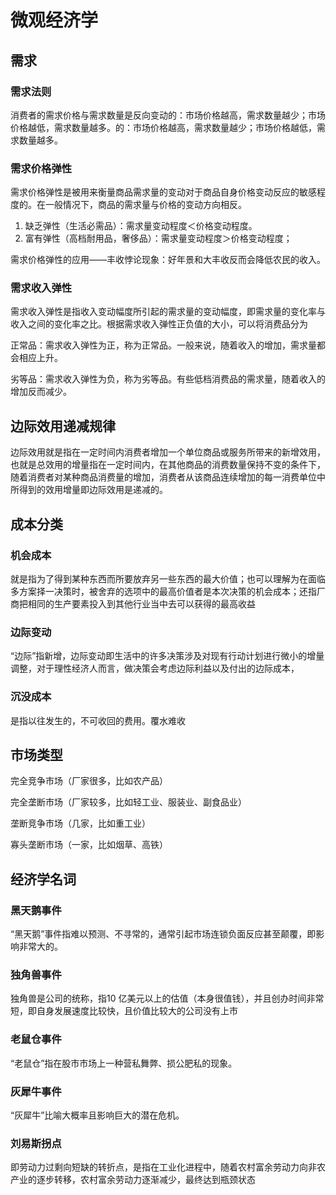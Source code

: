 # 微观经济学

## 需求

### 需求法则

消费者的需求价格与需求数量是反向变动的：市场价格越高，需求数量越少；市场价格越低，需求数量越多。的：市场价格越高，需求数量越少；市场价格越低，需求数量越多。

### 需求价格弹性

需求价格弹性是被用来衡量商品需求量的变动对于商品自身价格变动反应的敏感程度的。在一般情况下，商品的需求量与价格的变动方向相反。

1. 缺乏弹性（生活必需品）：需求量变动程度＜价格变动程度。
2. 富有弹性（高档耐用品，奢侈品）：需求量变动程度＞价格变动程度；

需求价格弹性的应用——丰收悖论现象：好年景和大丰收反而会降低农民的收入。

### 需求收入弹性

需求收入弹性是指收入变动幅度所引起的需求量的变动幅度，即需求量的变化率与收入之间的变化率之比。根据需求收入弹性正负值的大小，可以将消费品分为

正常品：需求收入弹性为正，称为正常品。一般来说，随着收入的增加，需求量都会相应上升。

劣等品：需求收入弹性为负，称为劣等品。有些低档消费品的需求量，随着收入的增加反而减少。

## 边际效用递减规律

边际效用就是指在一定时间内消费者增加一个单位商品或服务所带来的新增效用，也就是总效用的增量指在一定时间内，在其他商品的消费数量保持不变的条件下，随着消费者对某种商品消费量的增加，消费者从该商品连续增加的每一消费单位中所得到的效用增量即边际效用是递减的。

## 成本分类

### 机会成本

就是指为了得到某种东西而所要放弃另一些东西的最大价值；也可以理解为在面临多方案择一决策时，被舍弃的选项中的最高价值者是本次决策的机会成本；还指厂商把相同的生产要素投入到其他行业当中去可以获得的最高收益

### 边际变动

“边际”指新增，边际变动即生活中的许多决策涉及对现有行动计划进行微小的增量调整，对于理性经济人而言，做决策会考虑边际利益以及付出的边际成本，

### 沉没成本

是指以往发生的，不可收回的费用。覆水难收

## 市场类型

完全竞争市场（厂家很多，比如农产品）

完全垄断市场（厂家较多，比如轻工业、服装业、副食品业）

垄断竞争市场（几家，比如重工业）

寡头垄断市场（一家，比如烟草、高铁）

## 经济学名词

### 黑天鹅事件

“黑天鹅”事件指难以预测、不寻常的，通常引起市场连锁负面反应甚至颠覆，即影响非常大的。

### 独角兽事件

独角兽是公司的统称，指10 亿美元以上的估值（本身很值钱），并且创办时间非常短，即自身发展速度比较快，且价值比较大的公司没有上市

### 老鼠仓事件

“老鼠仓”指在股市市场上一种营私舞弊、损公肥私的现象。

### 灰犀牛事件

“灰犀牛”比喻大概率且影响巨大的潜在危机。

### 刘易斯拐点

即劳动力过剩向短缺的转折点，是指在工业化进程中，随着农村富余劳动力向非农产业的逐步转移，农村富余劳动力逐渐减少，最终达到瓶颈状态